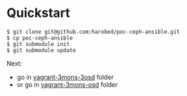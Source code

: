 # Quickstart

```
$ git clone git@github.com:harobed/poc-ceph-ansible.git
$ cp poc-ceph-ansible
$ git submodule init
$ git submodule update
```

Next:

* go in [vagrant-3mons-3osd](vagrant-3mons-3osd/) folder
* or go in [vagrant-3mons-osd](vagrant-3mons-osd/) folder
